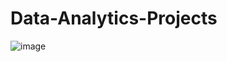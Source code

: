 # Data-Analytics-Projects
![image](https://github.com/user-attachments/assets/f2de9773-ae2b-4c60-8775-8bfd1f467594)
